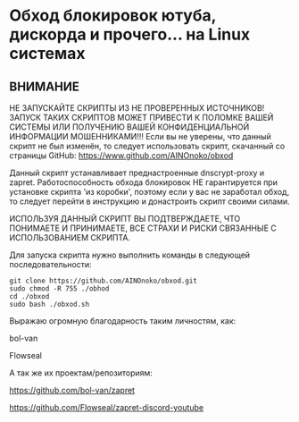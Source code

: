 # Обход блокировок ютуба, дискорда и прочего... на Linux системах

## ВНИМАНИЕ 

НЕ ЗАПУСКАЙТЕ СКРИПТЫ ИЗ НЕ ПРОВЕРЕННЫХ ИСТОЧНИКОВ! ЗАПУСК ТАКИХ СКРИПТОВ МОЖЕТ ПРИВЕСТИ   К  ПОЛОМКЕ   ВАШЕЙ  СИСТЕМЫ  ИЛИ  ПОЛУЧЕНИЮ  ВАШЕЙ  КОНФИДЕНЦИАЛЬНОЙ ИНФОРМАЦИИ МОШЕННИКАМИ!!! Если вы не уверены, что данный скрипт не был изменён, то следует использовать скрипт, скачанный со страницы GitHub:
                                         https://www.github.com/AINOnoko/obxod

Данный   скрипт   устанавливает   преднастроенные   dnscrypt-proxy   и  zapret. Работоспособность  обхода  блокировок  НЕ  гарантируется  при установке скрипта 'из коробки',  поэтому  если  у  вас  не  заработал обход, то следует перейти в инструкцию и донастроить скрипт своими силами.

ИСПОЛЬЗУЯ  ДАННЫЙ  СКРИПТ  ВЫ  ПОДТВЕРЖДАЕТЕ,  ЧТО  ПОНИМАЕТЕ И ПРИНИМАЕТЕ, ВСЕ СТРАХИ  И  РИСКИ  СВЯЗАННЫЕ  С  ИСПОЛЬЗОВАНИЕМ  СКРИПТА.

Для запуска скрипта нужно выполнить команды в следующей последовательности:

    git clone https://github.com/AINOnoko/obxod.git
    sudo chmod -R 755 ./obhod
    cd ./obxod
    sudo bash ./obxod.sh

Выражаю огромную благодарность таким личностям, как:

  bol-van

  Flowseal



А так же их проектам/репозиториям:

  https://github.com/bol-van/zapret

  https://github.com/Flowseal/zapret-discord-youtube

